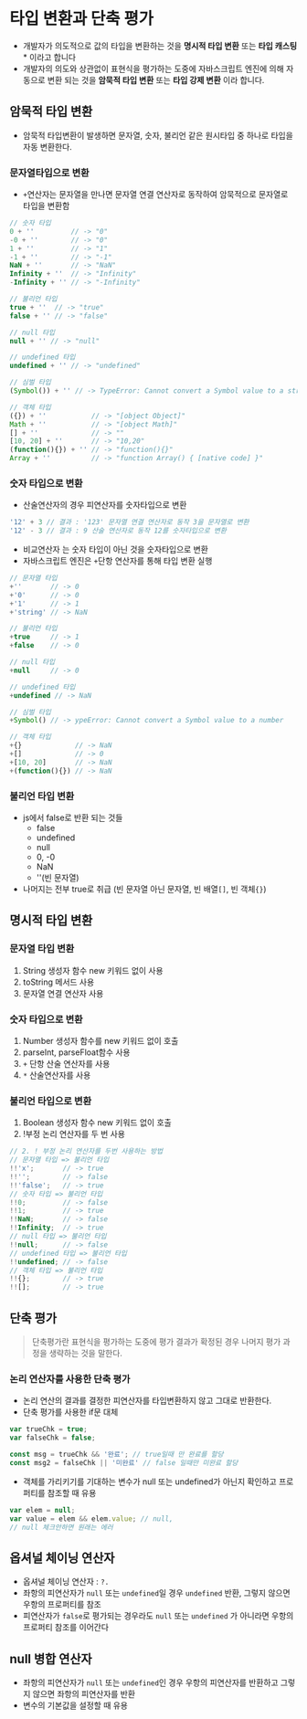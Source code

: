 ﻿# 타입 변환과 단축 평가
- 개발자가 의도적으로 값의 타입을 변환하는 것을 **명시적 타입 변환** 또는 **타입 캐스팅** * 이라고 합니다
- 개발자의 의도와 상관없이 표현식을 평가하는 도중에 자바스크립트 엔진에 의해 자동으로 변환 되는 것을 **암묵적 타입 변환** 또는 **타입 강제 변환** 이라 합니다.

## 암묵적 타입 변환
- 암묵적 타입변환이 발생하면 문자열, 숫자, 불리언 같은 원시타입 중 하나로 타입을 자동 변환한다.
### 문자열타입으로 변환
- `+`연산자는 문자열을 만나면 문자열 연결 연산자로 동작하여 암묵적으로 문자열로 타입을 변환함
```js
// 숫자 타입
0 + ''         // -> "0"
-0 + ''        // -> "0"
1 + ''         // -> "1"
-1 + ''        // -> "-1"
NaN + ''       // -> "NaN"
Infinity + ''  // -> "Infinity"
-Infinity + '' // -> "-Infinity"

// 불리언 타입
true + ''  // -> "true"
false + '' // -> "false"

// null 타입
null + '' // -> "null"

// undefined 타입
undefined + '' // -> "undefined"

// 심벌 타입
(Symbol()) + '' // -> TypeError: Cannot convert a Symbol value to a string

// 객체 타입
({}) + ''           // -> "[object Object]"
Math + ''           // -> "[object Math]"
[] + ''             // -> ""
[10, 20] + ''       // -> "10,20"
(function(){}) + '' // -> "function(){}"
Array + ''          // -> "function Array() { [native code] }"
```
### 숫자 타입으로 변환
- 산술연산자의 경우 피연산자를 숫자타입으로 변환
```js
'12' + 3 // 결과 : '123' 문자열 연결 연산자로 동작 3을 문자열로 변환
'12' - 3 // 결과 : 9 산술 연산자로 동작 12를 숫자타입으로 변환
```
- 비교연산자 는 숫자 타입이 아닌 것을 숫자타입으로 변환
- 자바스크립트 엔진은 `+`단항 연산자를 통해 타입 변환 실행
```js
// 문자열 타입
+''       // -> 0
+'0'      // -> 0
+'1'      // -> 1
+'string' // -> NaN

// 불리언 타입
+true     // -> 1
+false    // -> 0

// null 타입
+null     // -> 0

// undefined 타입
+undefined // -> NaN

// 심벌 타입
+Symbol() // -> ypeError: Cannot convert a Symbol value to a number

// 객체 타입
+{}             // -> NaN
+[]             // -> 0
+[10, 20]       // -> NaN
+(function(){}) // -> NaN
``` 
### 불리언 타입 변환
- js에서 false로 반환 되는 것들
	- false
	- undefined
	- null
	- 0, -0
	- NaN
	- ''(빈 문자열)
- 나머지는 전부 true로 취급 (빈 문자열 아닌 문자열, 빈 배열`[]`, 빈 객체`{}`)

## 명시적 타입 변환
### 문자열 타입 변환
1. String 생성자 함수 new 키워드 없이 사용
2. toString 메서드 사용
3. 문자열 연결 연산자 사용

### 숫자 타입으로 변환
1. Number 생성자 함수를 new 키워드 없이 호출
2. parseInt, parseFloat함수 사용
3. `+` 단항 산술 연산자를 사용
4. `*` 산술연산자를 사용

### 불리언 타입으로 변환
1. Boolean 생성자 함수 new 키워드 없이 호출
2. !부정 논리 연산자를 두 번 사용
```js
// 2. ! 부정 논리 연산자를 두번 사용하는 방법
// 문자열 타입 => 불리언 타입
!!'x';       // -> true
!!'';        // -> false
!!'false';   // -> true
// 숫자 타입 => 불리언 타입
!!0;         // -> false
!!1;         // -> true
!!NaN;       // -> false
!!Infinity;  // -> true
// null 타입 => 불리언 타입
!!null;      // -> false
// undefined 타입 => 불리언 타입
!!undefined; // -> false
// 객체 타입 => 불리언 타입
!!{};        // -> true
!![];        // -> true
```

## 단축 평가
> 단축평가란 표현식을 평가하는 도중에 평가 결과가 확정된 경우 나머지 평가 과정을 생략하는 것을 말한다.

### 논리 연산자를 사용한 단축 평가
- 논리 연산의 결과를 결정한 피연산자를 타입변환하지 않고 그대로 반환한다.
- 단축 평가를 사용한 if문 대체
```js
var trueChk = true;
var falseChk = false;

const msg = trueChk && '완료'; // true일때 만 완료를 할당
const msg2 = falseChk || '미완료' // false 일때만 미완료 할당
```
- 객체를 가리키기를 기대하는 변수가 null 또는 undefined가 아닌지 확인하고 프로퍼티를 참조할 때 유용
```js
var elem = null;
var value = elem && elem.value; // null,
// null 체크안하면 원래는 에러
```

## 옵셔널 체이닝 연산자
- 옵셔널 체이닝 연산자 : `?.`
- 좌항의 피연산자가 `null` 또는 `undefined`일 경우 `undefined` 반환, 그렇지 않으면 우항의 프로퍼티를 참조
-  피연산자가 `false`로 평가되는 경우라도 `null` 또는 `undefined` 가 아니라면 우항의 프로퍼티 참조를 이어간다

## null 병합 연산자
- 좌항의 피연산자가 `null` 또는 `undefined`인 경우 우항의 피연산자를 반환하고 그렇지 않으면 좌항의 피연산자를 반환
- 변수의 기본값을 설정할 때 유용


